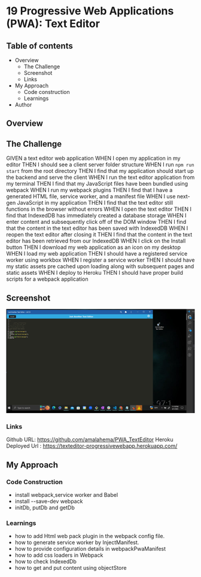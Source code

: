 # 19 Progressive Web Applications (PWA): Text Editor
## Table of contents
- Overview
    - The Challenge
    - Screenshot
    - Links
- My Approach
    - Code construction
    - Learnings
- Author
## Overview

## The Challenge

GIVEN a text editor web application
WHEN I open my application in my editor
THEN I should see a client server folder structure
WHEN I run `npm run start` from the root directory
THEN I find that my application should start up the backend and serve the client
WHEN I run the text editor application from my terminal
THEN I find that my JavaScript files have been bundled using webpack
WHEN I run my webpack plugins
THEN I find that I have a generated HTML file, service worker, and a manifest file
WHEN I use next-gen JavaScript in my application
THEN I find that the text editor still functions in the browser without errors
WHEN I open the text editor
THEN I find that IndexedDB has immediately created a database storage
WHEN I enter content and subsequently click off of the DOM window
THEN I find that the content in the text editor has been saved with IndexedDB
WHEN I reopen the text editor after closing it
THEN I find that the content in the text editor has been retrieved from our IndexedDB
WHEN I click on the Install button
THEN I download my web application as an icon on my desktop
WHEN I load my web application
THEN I should have a registered service worker using workbox
WHEN I register a service worker
THEN I should have my static assets pre cached upon loading along with subsequent pages and static assets
WHEN I deploy to Heroku
THEN I should have proper build scripts for a webpack application
## Screenshot
![display the page](./Assets/Capture.PNG)

### Links
Github URL:  https://github.com/amalahema/PWA_TextEditor
Heroku Deployed Url : https://texteditor-progressivewebapp.herokuapp.com/

## My Approach
### Code Construction

- install webpack,service worker and Babel
- install --save-dev webpack
- initDb, putDb and getDb

### Learnings

- how to add Html web pack plugin in the webpack config file.
- how to generate service worker by InjectManifest.
- how to provide configuration details in webpackPwaManifest
- how to add css loaders in Webpack
- how to check IndexedDb
- how to get and put content using objectStore

